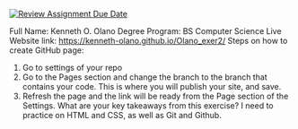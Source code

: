 [![Review Assignment Due Date](https://classroom.github.com/assets/deadline-readme-button-24ddc0f5d75046c5622901739e7c5dd533143b0c8e959d652212380cedb1ea36.svg)](https://classroom.github.com/a/_L9ie6qn)


Full Name: Kenneth O. Olano
Degree Program: BS Computer Science
Live Website link: https://kenneth-olano.github.io/Olano_exer2/
Steps on how to create GitHub page:
1. Go to settings of your repo
2. Go to the Pages section and change the branch to the branch that contains your code. This is where you will publish your site, and save.
3. Refresh the page and the link will be ready from the Page section of the Settings.
What are your key takeaways from this exercise? I need to practice on HTML and CSS, as well as Git and Github.




